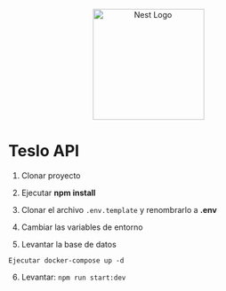 <p align="center">
  <a href="http://nestjs.com/" target="blank"><img src="https://nestjs.com/img/logo-small.svg" width="200" alt="Nest Logo" /></a>
</p>



# Teslo API

1. Clonar proyecto

2. Ejecutar __npm install__

3. Clonar el archivo ``` .env.template ``` y renombrarlo a __.env__

4. Cambiar las variables de entorno

5. Levantar la base de datos

```
Ejecutar docker-compose up -d
```

6. Levantar: ``` npm run start:dev ```

